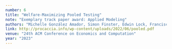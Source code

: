 ```yaml
---
number: 6
title: "Welfare-Maximizing Pooled Testing"
note: "Exemplary track paper award: Applied Modeling"
authors: "Michelle González Amador, Simon Finster, Edwin Lock, Francisco Marmolejo-Cossío, Evi Micha, Ariel Procaccia"
link: http://procaccia.info/wp-content/uploads/2022/06/pooled.pdf
venue: "24th ACM Conference on Economics and Computation"
year: "2023"
---
```


